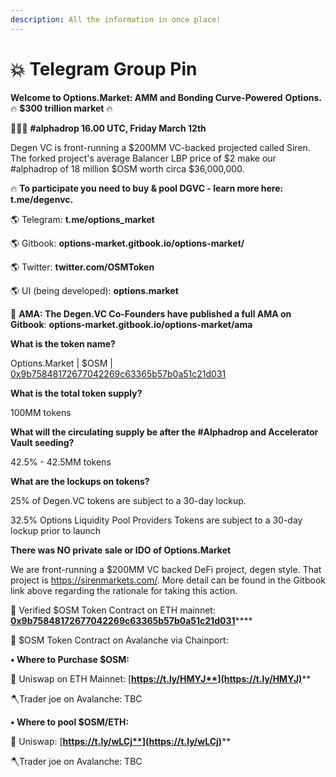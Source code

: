 ```yaml
---
description: All the information in once place!
---
```


# 💥 Telegram Group Pin

**Welcome to Options.Market: AMM and Bonding Curve-Powered** **Options.**  🔥 **$300 trillion market** 🔥

🚀🚀🚀 **#alphadrop 16.00 UTC, Friday March 12th**

Degen VC is front-running a $200MM VC-backed projected called Siren. The forked project's average Balancer LBP price of $2 make our #alphadrop of 18 million $OSM worth circa $36,000,000.

🔥 **To participate you need to buy & pool DGVC - learn more here: t.me/degenvc.**&#x20;

🌎 Telegram: **t.me/options\_market**

🌎 Gitbook: **options-market.gitbook.io/options-market/**

🌎 Twitter: **twitter.com/OSMToken**

🌎 UI (being developed): **options.market**

📖 **AMA: The Degen.VC Co-Founders have published a full AMA on Gitbook**: **options-market.gitbook.io/options-market/ama**

**What is the token name?**&#x20;

Options.Market | $OSM | [0x9b75848172677042269c63365b57b0a51c21d031](https://etherscan.io/address/0x9b75848172677042269c63365b57b0a51c21d031)

**What is the total token supply?**&#x20;

100MM tokens

**What will the circulating supply be after the #Alphadrop and Accelerator Vault seeding?**

42.5% - 42.5MM tokens

**What are the lockups on tokens?**

25% of Degen.VC tokens are subject to a 30-day lockup.&#x20;

32.5% Options Liquidity Pool Providers Tokens are subject to a 30-day lockup prior to launch

**There was NO private sale or IDO of Options.Market**

We are front-running a $200MM VC backed DeFi project, degen style. That project is https://sirenmarkets.com/. More detail can be found in the Gitbook link above regarding the rationale for taking this action.&#x20;



📑 Verified $OSM Token Contract on ETH mainnet: [**0x9b75848172677042269c63365b57b0a51c21d031**](https://etherscan.io/address/0x9b75848172677042269c63365b57b0a51c21d031)****

📑 $OSM Token Contract on Avalanche via Chainport:&#x20;



**• Where to Purchase $OSM:**&#x20;

🦄 Uniswap on ETH Mainnet: [**https://t.ly/HMYJ**](https://t.ly/HMYJ)****

🪓Trader joe on Avalanche: TBC

**• Where to pool $OSM/ETH:** &#x20;

🦄 Uniswap: [**https://t.ly/wLCj**](https://t.ly/wLCj)****

🪓Trader joe on Avalanche: TBC
